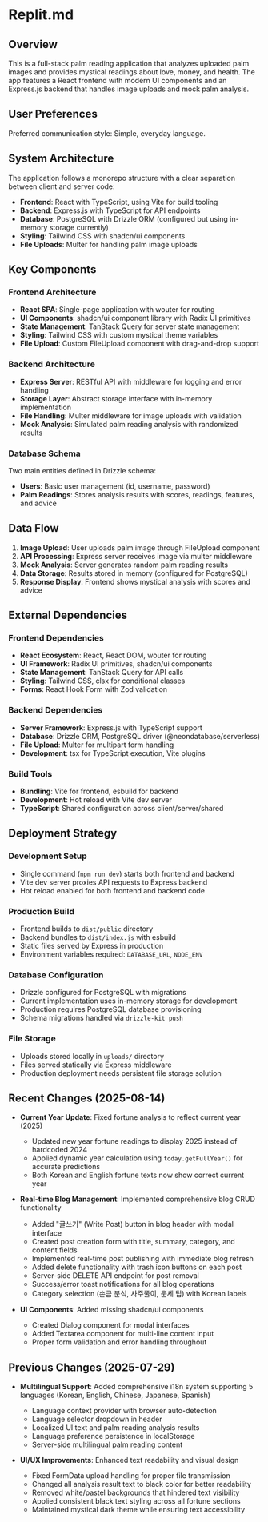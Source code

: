 # Replit.md

## Overview

This is a full-stack palm reading application that analyzes uploaded palm images and provides mystical readings about love, money, and health. The app features a React frontend with modern UI components and an Express.js backend that handles image uploads and mock palm analysis.

## User Preferences

Preferred communication style: Simple, everyday language.

## System Architecture

The application follows a monorepo structure with a clear separation between client and server code:

- **Frontend**: React with TypeScript, using Vite for build tooling
- **Backend**: Express.js with TypeScript for API endpoints
- **Database**: PostgreSQL with Drizzle ORM (configured but using in-memory storage currently)
- **Styling**: Tailwind CSS with shadcn/ui components
- **File Uploads**: Multer for handling palm image uploads

## Key Components

### Frontend Architecture
- **React SPA**: Single-page application with wouter for routing
- **UI Components**: shadcn/ui component library with Radix UI primitives
- **State Management**: TanStack Query for server state management
- **Styling**: Tailwind CSS with custom mystical theme variables
- **File Upload**: Custom FileUpload component with drag-and-drop support

### Backend Architecture
- **Express Server**: RESTful API with middleware for logging and error handling
- **Storage Layer**: Abstract storage interface with in-memory implementation
- **File Handling**: Multer middleware for image uploads with validation
- **Mock Analysis**: Simulated palm reading analysis with randomized results

### Database Schema
Two main entities defined in Drizzle schema:
- **Users**: Basic user management (id, username, password)
- **Palm Readings**: Stores analysis results with scores, readings, features, and advice

## Data Flow

1. **Image Upload**: User uploads palm image through FileUpload component
2. **API Processing**: Express server receives image via multer middleware
3. **Mock Analysis**: Server generates random palm reading results
4. **Data Storage**: Results stored in memory (configured for PostgreSQL)
5. **Response Display**: Frontend shows mystical analysis with scores and advice

## External Dependencies

### Frontend Dependencies
- **React Ecosystem**: React, React DOM, wouter for routing
- **UI Framework**: Radix UI primitives, shadcn/ui components
- **State Management**: TanStack Query for API calls
- **Styling**: Tailwind CSS, clsx for conditional classes
- **Forms**: React Hook Form with Zod validation

### Backend Dependencies
- **Server Framework**: Express.js with TypeScript support
- **Database**: Drizzle ORM, PostgreSQL driver (@neondatabase/serverless)
- **File Upload**: Multer for multipart form handling
- **Development**: tsx for TypeScript execution, Vite plugins

### Build Tools
- **Bundling**: Vite for frontend, esbuild for backend
- **Development**: Hot reload with Vite dev server
- **TypeScript**: Shared configuration across client/server/shared

## Deployment Strategy

### Development Setup
- Single command (`npm run dev`) starts both frontend and backend
- Vite dev server proxies API requests to Express backend
- Hot reload enabled for both frontend and backend code

### Production Build
- Frontend builds to `dist/public` directory
- Backend bundles to `dist/index.js` with esbuild
- Static files served by Express in production
- Environment variables required: `DATABASE_URL`, `NODE_ENV`

### Database Configuration
- Drizzle configured for PostgreSQL with migrations
- Current implementation uses in-memory storage for development
- Production requires PostgreSQL database provisioning
- Schema migrations handled via `drizzle-kit push`

### File Storage
- Uploads stored locally in `uploads/` directory
- Files served statically via Express middleware
- Production deployment needs persistent file storage solution

## Recent Changes (2025-08-14)
- **Current Year Update**: Fixed fortune analysis to reflect current year (2025)
  - Updated new year fortune readings to display 2025 instead of hardcoded 2024
  - Applied dynamic year calculation using `today.getFullYear()` for accurate predictions
  - Both Korean and English fortune texts now show correct current year

- **Real-time Blog Management**: Implemented comprehensive blog CRUD functionality
  - Added "글쓰기" (Write Post) button in blog header with modal interface
  - Created post creation form with title, summary, category, and content fields
  - Implemented real-time post publishing with immediate blog refresh
  - Added delete functionality with trash icon buttons on each post
  - Server-side DELETE API endpoint for post removal
  - Success/error toast notifications for all blog operations
  - Category selection (손금 분석, 사주풀이, 운세 팁) with Korean labels

- **UI Components**: Added missing shadcn/ui components
  - Created Dialog component for modal interfaces
  - Added Textarea component for multi-line content input
  - Proper form validation and error handling throughout

## Previous Changes (2025-07-29)
- **Multilingual Support**: Added comprehensive i18n system supporting 5 languages (Korean, English, Chinese, Japanese, Spanish)
  - Language context provider with browser auto-detection
  - Language selector dropdown in header
  - Localized UI text and palm reading analysis results
  - Language preference persistence in localStorage
  - Server-side multilingual palm reading content

- **UI/UX Improvements**: Enhanced text readability and visual design
  - Fixed FormData upload handling for proper file transmission
  - Changed all analysis result text to black color for better readability
  - Removed white/pastel backgrounds that hindered text visibility
  - Applied consistent black text styling across all fortune sections
  - Maintained mystical dark theme while ensuring text accessibility